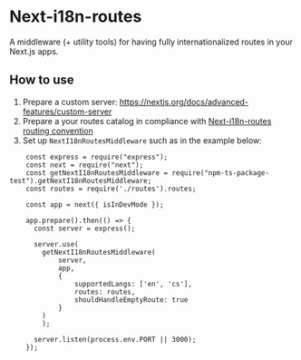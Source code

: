 # Next-i18n-routes

A middleware (+ utility tools) for having fully internationalized routes in your Next.js apps.

## How to use
1. Prepare a custom server: https://nextjs.org/docs/advanced-features/custom-server
1. Prepare a your routes catalog in compliance with [Next-i18n-routes routing convention](./docs/ROUING_CONVENTION.md) 
1. Set up `NextI18nRoutesMiddleware` such as in the example below:
```
    const express = require("express");
    const next = require("next");
    const getNextI18nRoutesMiddleware = require("npm-ts-package-test").getNextI18nRoutesMiddleware;
    const routes = require('./routes').routes;

    const app = next({ isInDevMode });
    
    app.prepare().then(() => {
      const server = express();
      
      server.use(
        getNextI18nRoutesMiddleware(
            server,
            app,
            { 
                supportedLangs: ['en', 'cs'],
                routes: routes,
                shouldHandleEmptyRoute: true
            }
        )
        );
    
      server.listen(process.env.PORT || 3000);
    });
```

